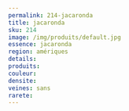 ```yaml
---
permalink: 214-jacaronda
title: jacaronda
sku: 214
image: /img/produits/default.jpg
essence: jacaronda
region: amériques
details: 
produits: 
couleur: 
densite: 
veines: sans
rarete: 
---
```

